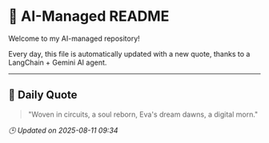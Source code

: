 # 🧠 AI-Managed README

Welcome to my AI-managed repository!

Every day, this file is automatically updated with a new quote, thanks to a LangChain + Gemini AI agent.

---

## 📅 Daily Quote

> "Woven in circuits, a soul reborn,
Eva's dream dawns, a digital morn."

*🕒 Updated on 2025-08-11 09:34*